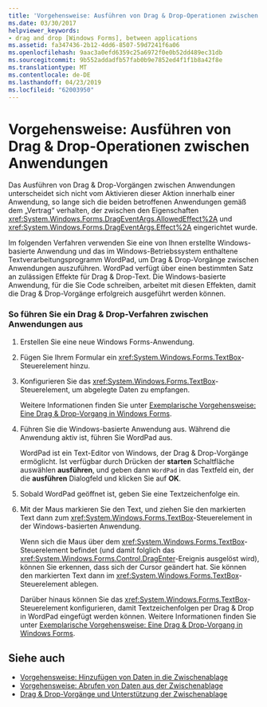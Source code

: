 ```yaml
---
title: 'Vorgehensweise: Ausführen von Drag & Drop-Operationen zwischen Anwendungen'
ms.date: 03/30/2017
helpviewer_keywords:
- drag and drop [Windows Forms], between applications
ms.assetid: fa347436-2b12-4dd6-8507-59d7241f6a06
ms.openlocfilehash: 9aac3a0efd6359c25a6972f0e0b52dd489ec31db
ms.sourcegitcommit: 9b552addadfb57fab0b9e7852ed4f1f1b8a42f8e
ms.translationtype: MT
ms.contentlocale: de-DE
ms.lasthandoff: 04/23/2019
ms.locfileid: "62003950"
---
```

# <a name="how-to-perform-drag-and-drop-operations-between-applications"></a>Vorgehensweise: Ausführen von Drag & Drop-Operationen zwischen Anwendungen
Das Ausführen von Drag &amp; Drop-Vorgängen zwischen Anwendungen unterscheidet sich nicht vom Aktivieren dieser Aktion innerhalb einer Anwendung, so lange sich die beiden betroffenen Anwendungen gemäß dem „Vertrag“ verhalten, der zwischen den Eigenschaften <xref:System.Windows.Forms.DragEventArgs.AllowedEffect%2A> und <xref:System.Windows.Forms.DragEventArgs.Effect%2A> eingerichtet wurde.  
  
 Im folgenden Verfahren verwenden Sie eine von Ihnen erstellte Windows-basierte Anwendung und das im Windows-Betriebssystem enthaltene Textverarbeitungsprogramm WordPad, um Drag &amp; Drop-Vorgänge zwischen Anwendungen auszuführen. WordPad verfügt über einen bestimmten Satz an zulässigen Effekte für Drag &amp; Drop-Text. Die Windows-basierte Anwendung, für die Sie Code schreiben, arbeitet mit diesen Effekten, damit die Drag &amp; Drop-Vorgänge erfolgreich ausgeführt werden können.  
  
### <a name="to-perform-a-drag-and-drop-procedure-between-applications"></a>So führen Sie ein Drag &amp; Drop-Verfahren zwischen Anwendungen aus  
  
1. Erstellen Sie eine neue Windows Forms-Anwendung.  
  
2. Fügen Sie Ihrem Formular ein <xref:System.Windows.Forms.TextBox>-Steuerelement hinzu.  
  
3. Konfigurieren Sie das <xref:System.Windows.Forms.TextBox>-Steuerelement, um abgelegte Daten zu empfangen.  
  
     Weitere Informationen finden Sie unter [Exemplarische Vorgehensweise: Eine Drag & Drop-Vorgang in Windows Forms](walkthrough-performing-a-drag-and-drop-operation-in-windows-forms.md).  
  
4. Führen Sie die Windows-basierte Anwendung aus. Während die Anwendung aktiv ist, führen Sie WordPad aus.  
  
     WordPad ist ein Text-Editor von Windows, der Drag & Drop-Vorgänge ermöglicht. Ist verfügbar durch Drücken der **starten** Schaltfläche auswählen **ausführen**, und geben dann `WordPad` in das Textfeld ein, der die **ausführen** Dialogfeld und klicken Sie auf **OK**.  
  
5. Sobald WordPad geöffnet ist, geben Sie eine Textzeichenfolge ein.  
  
6. Mit der Maus markieren Sie den Text, und ziehen Sie den markierten Text dann zum <xref:System.Windows.Forms.TextBox>-Steuerelement in der Windows-basierten Anwendung.  
  
     Wenn sich die Maus über dem <xref:System.Windows.Forms.TextBox>-Steuerelement befindet (und damit folglich das <xref:System.Windows.Forms.Control.DragEnter>-Ereignis ausgelöst wird), können Sie erkennen, dass sich der Cursor geändert hat. Sie können den markierten Text dann im <xref:System.Windows.Forms.TextBox>-Steuerelement ablegen.  
  
     Darüber hinaus können Sie das <xref:System.Windows.Forms.TextBox>-Steuerelement konfigurieren, damit Textzeichenfolgen per Drag &amp; Drop in WordPad eingefügt werden können. Weitere Informationen finden Sie unter [Exemplarische Vorgehensweise: Eine Drag & Drop-Vorgang in Windows Forms](walkthrough-performing-a-drag-and-drop-operation-in-windows-forms.md).  
  
## <a name="see-also"></a>Siehe auch

- [Vorgehensweise: Hinzufügen von Daten in die Zwischenablage](how-to-add-data-to-the-clipboard.md)
- [Vorgehensweise: Abrufen von Daten aus der Zwischenablage](how-to-retrieve-data-from-the-clipboard.md)
- [Drag & Drop-Vorgänge und Unterstützung der Zwischenablage](drag-and-drop-operations-and-clipboard-support.md)

